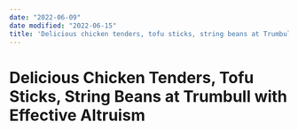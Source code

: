 ```yaml
---
date: "2022-06-09"
date modified: "2022-06-15"
title: 'Delicious chicken tenders, tofu sticks, string beans at Trumbull with Effective Altruism'
---
```


# Delicious Chicken Tenders, Tofu Sticks, String Beans at Trumbull with Effective Altruism
